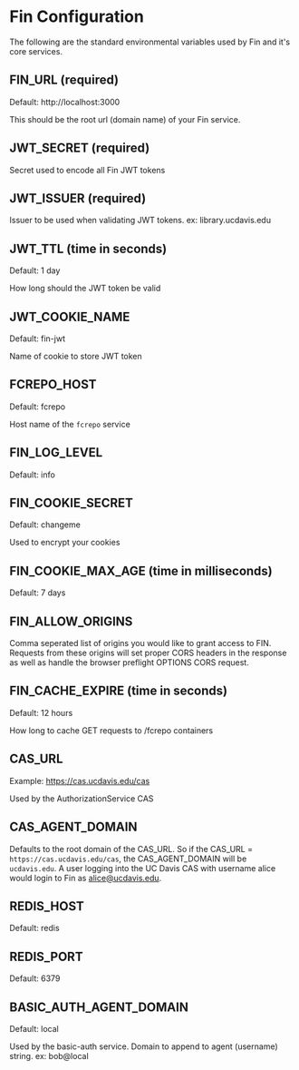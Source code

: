 # Fin Configuration 

The following are the standard environmental variables used by Fin and it's core services.

## FIN_URL (required)

Default: http://localhost:3000

This should be the root url (domain name) of your Fin service. 

## JWT_SECRET (required)

Secret used to encode all Fin JWT tokens

## JWT_ISSUER (required)

Issuer to be used when validating JWT tokens.  ex: library.ucdavis.edu

## JWT_TTL (time in seconds)

Default: 1 day

How long should the JWT token be valid

## JWT_COOKIE_NAME

Default: fin-jwt

Name of cookie to store JWT token

## FCREPO_HOST

Default: fcrepo

Host name of the `fcrepo` service

## FIN_LOG_LEVEL

Default: info

## FIN_COOKIE_SECRET

Default: changeme

Used to encrypt your cookies

## FIN_COOKIE_MAX_AGE (time in milliseconds)

Default: 7 days

## FIN_ALLOW_ORIGINS

Comma seperated list of origins you would like to grant access to FIN.  Requests from these origins will set proper CORS headers in the response as well as handle the browser preflight OPTIONS CORS request.

## FIN_CACHE_EXPIRE (time in seconds)

Default: 12 hours

How long to cache GET requests to /fcrepo containers

## CAS_URL

Example: https://cas.ucdavis.edu/cas

Used by the AuthorizationService CAS

## CAS_AGENT_DOMAIN

Defaults to the root domain of the CAS_URL.  So if the CAS_URL = `https://cas.ucdavis.edu/cas`, the CAS_AGENT_DOMAIN will be `ucdavis.edu`.  A user logging into the UC Davis CAS with username alice would login to Fin as alice@ucdavis.edu.

## REDIS_HOST

Default: redis

## REDIS_PORT

Default: 6379

## BASIC_AUTH_AGENT_DOMAIN

Default: local

Used by the basic-auth service.  Domain to append to agent (username) string.  ex: bob@local

